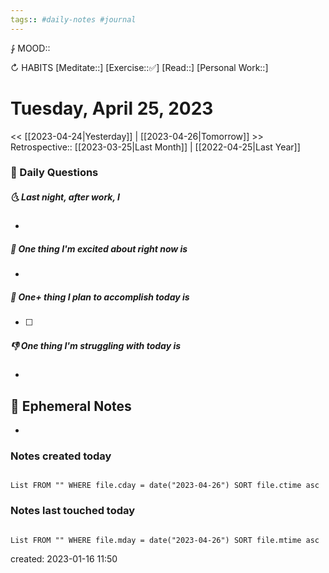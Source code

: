 ```yaml
---
tags:: #daily-notes #journal
---
```


⨑ MOOD::

↻ HABITS
[Meditate::]
[Exercise::✅]
[Read::]
[Personal Work::]

# Tuesday, April 25, 2023

\<\< [[2023-04-24|Yesterday]] | [[2023-04-26|Tomorrow]] >>
Retrospective:: [[2023-03-25|Last Month]] | [[2022-04-25|Last Year]]

### 📅 Daily Questions

##### 🌜 Last night, after work, I

-

##### 🙌 One thing I'm excited about right now is

-

##### 🚀 One+ thing I plan to accomplish today is

- [ ]

##### 👎 One thing I'm struggling with today is

-

## 📝 Ephemeral Notes

-

### Notes created today

```dataview

List FROM "" WHERE file.cday = date("2023-04-26") SORT file.ctime asc

```

### Notes last touched today

```dataview

List FROM "" WHERE file.mday = date("2023-04-26") SORT file.mtime asc

```

created: 2023-01-16 11:50
